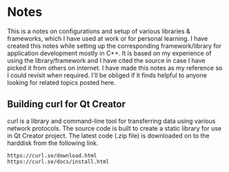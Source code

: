 # Notes
This is a notes on configurations and setup of various libraries & frameworks, which I have used at work or for personal learning. I have created this notes while setting up the corresponding framework/library for application development mostly in C++. It is based on my experience of using the library/framework and I have cited the source in case I have picked it from others on internet.
I have made this notes as my reference so I could revisit when required. I'll be obliged if it finds helpful to anyone looking for related topics posted here.

## Building curl for Qt Creator
curl is a library and command-line tool for transferring data using various network protocols. The source code is built to create a static library for use in Qt Creator project. The latest code (.zip file) is downloaded on to the harddisk from the following link.
```
https://curl.se/download.html
https://curl.se/docs/install.html
```
